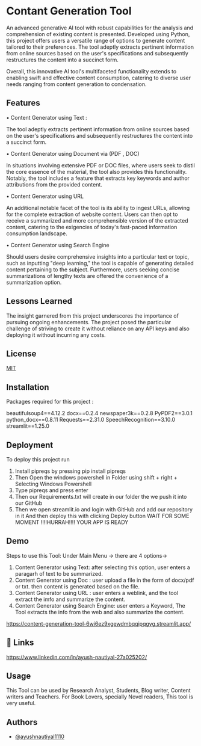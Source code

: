 
# Contant Generation Tool

 An advanced generative AI tool with robust capabilities for the analysis and comprehension of existing content is presented. Developed using Python, this project offers users a versatile range of options to generate content tailored to their preferences. The tool adeptly extracts pertinent information from online sources based on the user's specifications and subsequently restructures the content into a succinct form.
 
 Overall, this innovative AI tool's multifaceted functionality extends to enabling swift and effective content consumption, catering to diverse user needs ranging from content generation to condensation.

## Features

•	Content Generator using Text : 

The tool adeptly extracts pertinent information from online sources based on the user's specifications and subsequently restructures the content into a succinct form.

•	Content Generator  using Document via (PDF , DOC)

In situations involving extensive PDF or DOC files, where users seek to distil the core essence of the material, the tool also provides this functionality. Notably, the tool includes a feature that extracts key keywords and author attributions from the provided content.

•	Content Generator using URL

An additional notable facet of the tool is its ability to ingest URLs, allowing for the complete extraction of website content. Users can then opt to receive a summarized and more comprehensible version of the extracted content, catering to the exigencies of today's fast-paced information consumption landscape.

•	Content Generator using Search Engine 

Should users desire comprehensive insights into a particular text or topic, such as inputting "deep learning," the tool is capable of generating detailed content pertaining to the subject. Furthermore, users seeking concise summarizations of lengthy texts are offered the convenience of a summarization option.

## Lessons Learned
 

The insight garnered from this project underscores the importance of pursuing ongoing enhancements. The project posed the particular challenge of striving to create it without reliance on any API keys and also deploying it without incurring any costs.

## License

[MIT](https://choosealicense.com/licenses/mit/)


## Installation

Packages required for this project :

 
beautifulsoup4==4.12.2
docx==0.2.4
newspaper3k==0.2.8
PyPDF2==3.0.1
python_docx==0.8.11
Requests==2.31.0
SpeechRecognition==3.10.0
streamlit==1.25.0

## Deployment

To deploy this project run



1)	Install pipreqs by pressing pip install pipreqs
2)	Then Open the windows powershell in Folder using shift + right + Selecting Windows Powershell 
3)	Type pipreqs and press enter 
4)	Then our Requirements.txt will create in our folder the we push it into our GitHub 
5)	Then we open streamlit.io and login with GitHub and add our repository in it 
And then deploy this with clicking Deploy button
WAIT FOR SOME MOMENT
!!!!HURRAH!!!!
YOUR APP IS READY 

## Demo

 Steps to use this Tool:
 Under Main Menu -> there are 4 options->
  1)  Content Generator using Text: after selecting this option, user enters a paragarh of text to be summarized.
  2)  Content Generator using Doc : user upload a file in the form of docx/pdf or txt. then content is generated based on the file.
  3)  Content Generator using URL : user enters a weblink, and the tool extract the imfo and summarize the content.
  4)  Content Generator using Search Engine: user enters a Keyword, The Tool extracts the info from the web and also summarize the content.

https://content-generation-tool-6wi6ez9xgewdmbqqipqgyg.streamlit.app/
## 🔗 Links
https://www.linkedin.com/in/ayush-nautiyal-27a025202/

## Usage

   This Tool can be used by Research Analyst, Students, Blog writer, Content writers and Teachers.
   For Book Lovers, specially Novel readers, This tool is very useful.

## Authors

- [@ayushnautiyal1110](https://github.com/ayushnautiyal1110)

